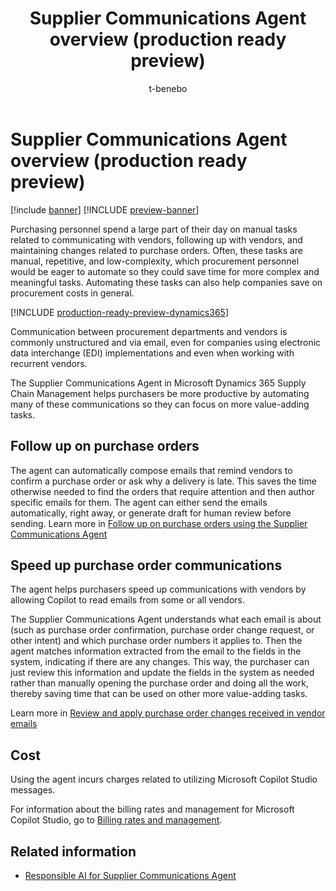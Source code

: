 ﻿---
title: Supplier Communications Agent overview (production ready preview)
description: The Supplier Communications Agent in Microsoft Dynamics 365 Supply Chain Management helps purchasers be more productive by using AI to automate many of these communications so they can focus on more value-adding tasks
author: t-benebo
ms.author: benebotg
ms.reviewer: kamaybac
ms.search.form: 
ms.topic: overview
ms.date: 04/25/2025
ms.custom: 
  - bap-template
---

# Supplier Communications Agent overview (production ready preview)

[!include [banner](../includes/banner.md)]
[!INCLUDE [preview-banner](~/../shared-content/shared/preview-includes/preview-banner.md)]
<!-- KFM: Preview until further notice -->

Purchasing personnel spend a large part of their day on manual tasks related to communicating with vendors, following up with vendors, and maintaining changes related to purchase orders. Often, these tasks are manual, repetitive, and low-complexity, which procurement personnel would be eager to automate so they could save time for more complex and meaningful tasks. Automating these tasks can also help companies save on procurement costs in general.

[!INCLUDE [production-ready-preview-dynamics365](~/../shared-content/shared/preview-includes/production-ready-preview-dynamics365.md)]

Communication between procurement departments and vendors is commonly unstructured and via email, even for companies using electronic data interchange (EDI) implementations and even when working with recurrent vendors.

The Supplier Communications Agent in Microsoft Dynamics 365 Supply Chain Management helps purchasers be more productive by automating many of these communications so they can focus on more value-adding tasks.

## Follow up on purchase orders

The agent can automatically compose emails that remind vendors to confirm a purchase order or ask why a delivery is late. This saves the time otherwise needed to find the orders that require attention and then author specific emails for them. The agent can either send the emails automatically, right away, or generate draft for human review before sending. Learn more in [Follow up on purchase orders using the Supplier Communications Agent](supplier-com-agent-follow-up.md)

## Speed up purchase order communications

The agent helps purchasers speed up communications with vendors by allowing Copilot to read emails from some or all vendors.

The Supplier Communications Agent understands what each email is about (such as purchase order confirmation, purchase order change request, or other intent) and which purchase order numbers it applies to. Then the agent matches information extracted from the email to the fields in the system, indicating if there are any changes. This way, the purchaser can just review this information and update the fields in the system as needed rather than manually opening the purchase order and doing all the work, thereby saving time that can be used on other more value-adding tasks.

Learn more in [Review and apply purchase order changes received in vendor emails](supplier-com-agent-apply-email-changes.md)

## Cost

Using the agent incurs charges related to utilizing Microsoft Copilot Studio messages.

For information about the billing rates and management for Microsoft Copilot Studio, go to [Billing rates and management](/microsoft-copilot-studio/requirements-messages-management).

## Related information

- [Responsible AI for Supplier Communications Agent](../faq-supplier-communications-agent.md)
